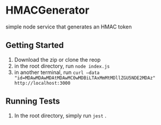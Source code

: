 # HMACGenerator
simple node service that generates an HMAC token

## Getting Started
1. Download the zip or clone the reop
2. in the root directory, run
`node index.js`
3. in another terminal, run
`curl —data "id=MDAwMDAwMDAtMDAwMC0wMDBiLTAxMmMtMDllZGU5NDE2MDAz" http://localhost:3000`

## Running Tests
1. In the root directory, simply run `jest` . 

